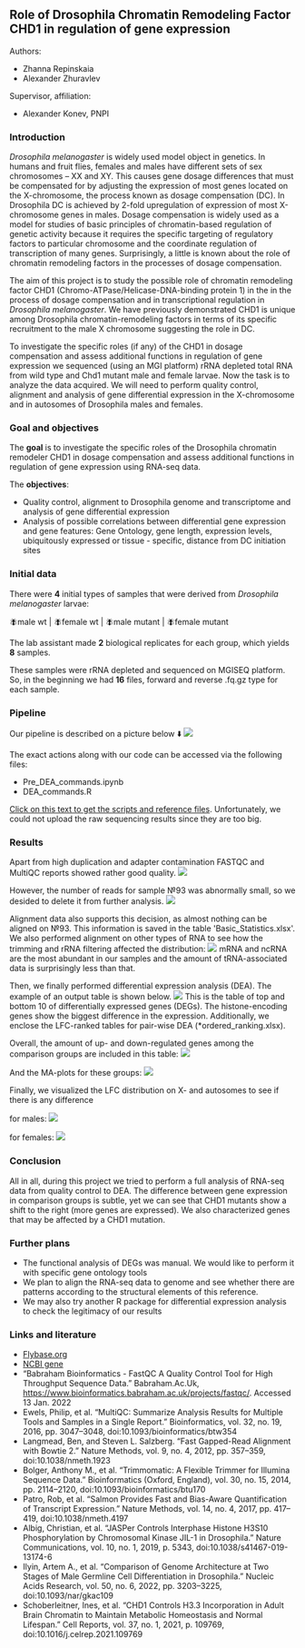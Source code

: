 ## Role of Drosophila Chromatin Remodeling Factor CHD1 in regulation of gene expression
Authors: 

- Zhanna Repinskaia
- Alexander Zhuravlev

Supervisor, affiliation:

- Alexander Konev, PNPI

### Introduction
*Drosophila melanogaster* is widely used model object in genetics. In humans and fruit flies, females and males have different sets of sex chromosomes – XX and XY. This causes gene dosage differences that must be compensated for by adjusting the expression of most genes located on the X-chromosome, the process known as dosage compensation (DC). In Drosophila DC is achieved by 2-fold upregulation of expression of most X-chromosome genes in males. Dosage compensation is widely used as a model for studies of basic principles of chromatin-based regulation of genetic activity because it requires the specific targeting of regulatory factors to particular chromosome and the coordinate regulation of transcription of many genes. Surprisingly, a little is known about the role of chromatin remodeling factors in the processes of dosage compensation. 


The aim of this project is to study the possible role of chromatin remodeling factor CHD1 (Chromo-ATPase/Helicase-DNA-binding protein 1) in the in the process of dosage compensation and in transcriptional regulation in  *Drosophila melanogaster*. We have previously demonstrated CHD1 is unique among Drosophila chromatin-remodeling factors in terms of its specific recruitment to the male X chromosome suggesting the role in DC. 


To investigate the specific roles (if any) of the CHD1 in dosage compensation and assess additional functions in regulation of gene expression we sequenced (using an MGI platform) rRNA depleted total RNA from wild type and Chd1 mutant male and female larvae. Now the task is to analyze the data acquired. We will need to perform quality control, alignment and analysis of gene differential expression in the X-chromosome and in autosomes of Drosophila males and females.


### Goal and objectives
The **goal** is to investigate the specific roles of the Drosophila chromatin remodeler CHD1 in dosage compensation and assess additional functions in regulation of gene expression using RNA-seq data.

The **objectives**:

- Quality control, alignment to Drosophila genome and transcriptome and analysis of gene differential expression 
- Analysis of possible correlations between  differential gene expression and gene features: Gene Ontology, gene length, expression levels, ubiquitously expressed or tissue  - specific, distance from DC initiation sites


### Initial data
There were **4** initial types of samples that were derived from *Drosophila melanogaster* larvae:


🪰male wt | 🪰female wt | 🪰male mutant | 🪰female mutant


The lab assistant made **2** biological replicates for each group, which yields **8** samples.

These samples were rRNA depleted and sequenced on MGISEQ platform. So, in the beginning we had **16** files, forward and reverse .fq.gz type for each sample.


### Pipeline
Our pipeline is described on a picture below ⬇️
![](Pipeline.png)

The exact actions along with our code can be accessed via the following files:
- Pre_DEA_commands.ipynb
- DEA_commands.R

[Click on this text to get the scripts and reference files](https://drive.google.com/drive/folders/1NPE-o1iZVF-2sharSFEwvQT3fKwZ4Qb8?usp=sharing).
Unfortunately, we could not upload the raw sequencing results since they are too big.


### Results
Apart from high duplication and adapter contamination FASTQC and MultiQC reports showed rather good quality.
![](MultiQC1.png)

However, the number of reads for sample №93 was abnormally small, so we desided to delete it from further analysis.
![](MultiQC2.png)

Alignment data also supports this decision, as almost nothing can be aligned on №93. This information is saved in the table 'Basic_Statistics.xlsx'. We also performed alignment on other types of RNA to see how the trimming and rRNA filtering affected the distribution:
![](Alignment1.png)
mRNA and ncRNA are the most abundant in our samples and the amount of tRNA-associated data is surprisingly less than that.

Then, we finally performed differential expression analysis (DEA). The example of an output table is shown below.
![](DEGs.png)
This is the table of top and bottom 10 of differentially expressed genes (DEGs). The histone-encoding genes show the biggest difference in the expression. Additionally, we enclose the LFC-ranked tables for pair-wise DEA (\*ordered_ranking.xlsx). 

Overall, the amount of up- and down-regulated genes among the comparison groups are included in this table:
![](Results_table.png)

And the MA-plots for these groups:
![](MA-plots.png)

Finally, we visualized the LFC distribution on X- and autosomes to see if there is any difference


for males:
![](Density_ms.png)


for females:
![](Density_fs.png)


### Conclusion
All in all, during this project we tried to perform a full analysis of RNA-seq data from quality control to DEA.
The difference between gene expression in comparison groups is subtle, yet we can see that CHD1 mutants show a shift to the right (more genes are expressed).
We also characterized genes that may be affected by a CHD1 mutation.

### Further plans
- The functional analysis of DEGs was manual. We would like to perform it with specific gene ontology tools
- We plan to align the RNA-seq data to genome and see whether there are patterns according to the structural elements of this reference.
- We may also try another R package for differential expression analysis to check the legitimacy of our results

### Links and literature
- [Flybase.org](http://flybase.org/)
- [NCBI gene](https://www.ncbi.nlm.nih.gov/gene)
- “Babraham Bioinformatics - FastQC A Quality Control Tool for High Throughput Sequence Data.” Babraham.Ac.Uk, https://www.bioinformatics.babraham.ac.uk/projects/fastqc/. Accessed 13 Jan. 2022
- Ewels, Philip, et al. “MultiQC: Summarize Analysis Results for Multiple Tools and Samples in a Single Report.” Bioinformatics, vol. 32, no. 19, 2016, pp. 3047–3048, doi:10.1093/bioinformatics/btw354
- Langmead, Ben, and Steven L. Salzberg. “Fast Gapped-Read Alignment with Bowtie 2.” Nature Methods, vol. 9, no. 4, 2012, pp. 357–359, doi:10.1038/nmeth.1923
- Bolger, Anthony M., et al. “Trimmomatic: A Flexible Trimmer for Illumina Sequence Data.” Bioinformatics (Oxford, England), vol. 30, no. 15, 2014, pp. 2114–2120, doi:10.1093/bioinformatics/btu170
- Patro, Rob, et al. “Salmon Provides Fast and Bias-Aware Quantification of Transcript Expression.” Nature Methods, vol. 14, no. 4, 2017, pp. 417–419, doi:10.1038/nmeth.4197
- Albig, Christian, et al. “JASPer Controls Interphase Histone H3S10 Phosphorylation by Chromosomal Kinase JIL-1 in Drosophila.” Nature Communications, vol. 10, no. 1, 2019, p. 5343, doi:10.1038/s41467-019-13174-6
- Ilyin, Artem A., et al. “Comparison of Genome Architecture at Two Stages of Male Germline Cell Differentiation in Drosophila.” Nucleic Acids Research, vol. 50, no. 6, 2022, pp. 3203–3225, doi:10.1093/nar/gkac109
- Schoberleitner, Ines, et al. “CHD1 Controls H3.3 Incorporation in Adult Brain Chromatin to Maintain Metabolic Homeostasis and Normal Lifespan.” Cell Reports, vol. 37, no. 1, 2021, p. 109769, doi:10.1016/j.celrep.2021.109769
